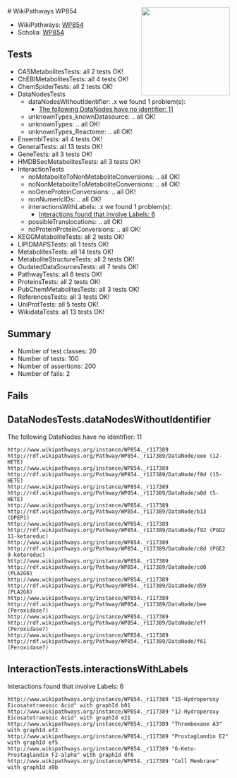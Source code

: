 <img style="float: right; width: 200px" src="https://upload.wikimedia.org/wikipedia/commons/thumb/8/83/Wplogo_with_text_500.png/640px-Wplogo_with_text_500.png" />
# WikiPathways WP854

* WikiPathways: [WP854](https://new.wikipathways.org/pathways/WP854)
* Scholia: [WP854](https://scholia.toolforge.org/wikipathways/WP854)
## Tests
* CASMetabolitesTests: all 2 tests OK!
* ChEBIMetabolitesTests: all 4 tests OK!
* ChemSpiderTests: all 2 tests OK!
* DataNodesTests
    * dataNodesWithoutIdentifier: .x we found 1 problem(s):
        * [The following DataNodes have no identifier: 11](#8792c491)
    * unknownTypes_knownDatasource: .. all OK!
    * unknownTypes: .. all OK!
    * unknownTypes_Reactome: .. all OK!
* EnsemblTests: all 4 tests OK!
* GeneralTests: all 13 tests OK!
* GeneTests: all 3 tests OK!
* HMDBSecMetabolitesTests: all 3 tests OK!
* InteractionTests
    * noMetaboliteToNonMetaboliteConversions: .. all OK!
    * noNonMetaboliteToMetaboliteConversions: .. all OK!
    * noGeneProteinConversions: .. all OK!
    * nonNumericIDs: .. all OK!
    * interactionsWithLabels: .x we found 1 problem(s):
        * [Interactions found that involve Labels: 6](#630d267d)
    * possibleTranslocations: .. all OK!
    * noProteinProteinConversions: .. all OK!
* KEGGMetaboliteTests: all 2 tests OK!
* LIPIDMAPSTests: all 1 tests OK!
* MetabolitesTests: all 14 tests OK!
* MetaboliteStructureTests: all 2 tests OK!
* OudatedDataSourcesTests: all 7 tests OK!
* PathwayTests: all 6 tests OK!
* ProteinsTests: all 2 tests OK!
* PubChemMetabolitesTests: all 3 tests OK!
* ReferencesTests: all 3 tests OK!
* UniProtTests: all 5 tests OK!
* WikidataTests: all 13 tests OK!


## Summary

* Number of test classes: 20
* Number of tests: 100
* Number of assertions: 200
* Number of fails: 2

## Fails

<a name="8792c491" />

## DataNodesTests.dataNodesWithoutIdentifier

The following DataNodes have no identifier: 11
```
http://www.wikipathways.org/instance/WP854._r117389 http://rdf.wikipathways.org/Pathway/WP854._r117389/DataNode/eee (12-HETE)
http://www.wikipathways.org/instance/WP854._r117389 http://rdf.wikipathways.org/Pathway/WP854._r117389/DataNode/f0d (15-HETE)
http://www.wikipathways.org/instance/WP854._r117389 http://rdf.wikipathways.org/Pathway/WP854._r117389/DataNode/a0d (5-HETE)
http://www.wikipathways.org/instance/WP854._r117389 http://rdf.wikipathways.org/Pathway/WP854._r117389/DataNode/b13 (DPEP1)
http://www.wikipathways.org/instance/WP854._r117389 http://rdf.wikipathways.org/Pathway/WP854._r117389/DataNode/f92 (PGD2 11-ketoreduc)
http://www.wikipathways.org/instance/WP854._r117389 http://rdf.wikipathways.org/Pathway/WP854._r117389/DataNode/c8d (PGE2 9-ketoreduc)
http://www.wikipathways.org/instance/WP854._r117389 http://rdf.wikipathways.org/Pathway/WP854._r117389/DataNode/cd0 (PLA2G6)
http://www.wikipathways.org/instance/WP854._r117389 http://rdf.wikipathways.org/Pathway/WP854._r117389/DataNode/d59 (PLA2G6)
http://www.wikipathways.org/instance/WP854._r117389 http://rdf.wikipathways.org/Pathway/WP854._r117389/DataNode/bee (Peroxidase?)
http://www.wikipathways.org/instance/WP854._r117389 http://rdf.wikipathways.org/Pathway/WP854._r117389/DataNode/eff (Peroxidase?)
http://www.wikipathways.org/instance/WP854._r117389 http://rdf.wikipathways.org/Pathway/WP854._r117389/DataNode/f61 (Peroxidase?)
```

<a name="630d267d" />

## InteractionTests.interactionsWithLabels

Interactions found that involve Labels: 6
```
http://www.wikipathways.org/instance/WP854._r117389 "15-Hydroperoxy Eicosatetraenoic Acid" with graphId b01
http://www.wikipathways.org/instance/WP854._r117389 "12-Hydroperoxy Eicosatetraenoic Acid" with graphId e21
http://www.wikipathways.org/instance/WP854._r117389 "Thromboxane A3" with graphId ef2
http://www.wikipathways.org/instance/WP854._r117389 "Prostaglandin E2" with graphId ef5
http://www.wikipathways.org/instance/WP854._r117389 "6-Keto-Prostaglandin F2-alpha" with graphId df6
http://www.wikipathways.org/instance/WP854._r117389 "Cell Membrane" with graphId a9b
```

